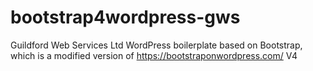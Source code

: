 # bootstrap4wordpress-gws
Guildford Web Services Ltd WordPress boilerplate based on Bootstrap, which is a modified version of https://bootstraponwordpress.com/ V4
